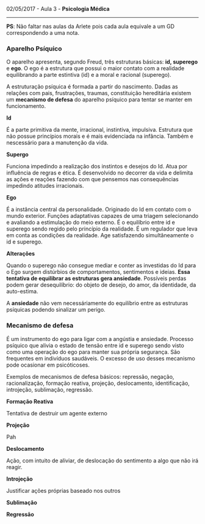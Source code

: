 02/05/2017 - Aula 3 - **Psicologia Médica**

---

**PS**: Não faltar nas aulas da Arlete pois cada aula equivale a um GD correspondendo a uma nota.

### Aparelho Psíquico

O aparelho apresenta, segundo Freud, três estruturas básicas: **id, superego** e **ego**. O ego é a estrutura que possui o maior contato com a realidade equilibrando a parte estintiva \(id\) e a moral e racional \(superego\).

A estruturação psíquica é formada a partir do nascimento. Dadas as relações com pais, frustrações, traumas, constituição hereditária existem um **mecanismo de defesa** do aparelho psíquico para tentar se manter em funcionamento.

**Id**

É a parte primitiva da mente, irracional, instintiva, impulsiva. Estrutura que não possue princípios morais e é mais evidenciada na infância. Também e nescessário para a manutenção da vida.

**Supergo**

Funciona impedindo a realização dos instintos e desejos do Id. Atua por influência de regras e ética. É desenvolvido no decorrer da vida e delimita as ações e reações fazendo com que pensemos nas consequências impedindo atitudes irracionais.

**Ego**

É a instância central da personalidade. Originado do Id em contato com o mundo exterior. Funções adaptativas capazes de uma triagem selecionando e avaliando a estimulação do meio externo. É o equilíbrio entre id e superego sendo regido pelo princípio da realidade. É um regulador que leva em conta as condições da realidade. Age satisfazendo simultâneamente o id e superego.

**Alterações**

Quando o superego não consegue mediar e conter as investidas do Id para o Ego surgem distúrbios de comportamentos, sentimentos e ideias. **Essa tentativa de equilibrar as estruturas gera ansiedade**. Possíveis perdas podem gerar desequilíbrio: do objeto de desejo, do amor, da identidade, da auto-estima.

A **ansiedade** não vem necessáriamente do equilíbrio entre as estruturas psíquicas podendo sinalizar um perigo. 

### Mecanismo de defesa

É um instrumento do ego para ligar com a angústia e ansiedade. Processo psíquico que alivia o estado de tensão entre id e superego sendo visto como uma operação do ego para manter sua própria segurança. São frequentes em indivíduos saudáveis. O excesso de uso desses mecanismo pode ocasionar em psicóticoses.

Exemplos de mecanismos de defesa básicos: repressão, negação, racionalização, formação reativa, projeção, deslocamento, identificação, introjeção, sublimação, regressão.

**Formação Reativa**

Tentativa de destruir um agente externo

**Projeção**

Pah

**Deslocamento**

Ação, com intuito de aliviar, de deslocação do sentimento a algo que não irá reagir. 

**Introjeção**

Justificar ações próprias baseado nos outros

**Sublimação**



**Regressão**

